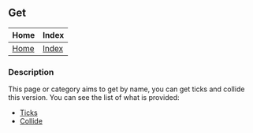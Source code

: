 ## Get

| Home                     | Index                          |
|:-------------------------|:-------------------------------|
| [Home](../../index.html) | [Index](../documentation.html) |

### Description
This page or category aims to get by name, you can get ticks and collide this version.
You can see the list of what is provided:
- [Ticks](./ticks.html)
- [Collide](./collide.html)
